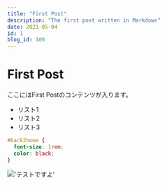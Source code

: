 ```yaml
---
title: "First Post"
description: "The first post written in Markdown"
date: 2021-05-04
id: 1
blog_id: 100
---
```


# First Post
ここにはFirst Postのコンテンツが入ります。

- リスト1
- リスト2
- リスト3

```css
#back2home {
  font-size: 1rem;
  color: black;
}
```

!['テストですよ'](./test.jpg)